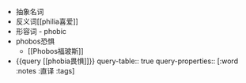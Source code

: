 - 抽象名词
- 反义词[[philia喜爱]]
- 形容词 - phobic
- phobos恐惧
	- [[Phobos福玻斯]]
- {{query [[phobia畏惧]]}}
  query-table:: true
  query-properties:: [:word :notes :直译 :tags]